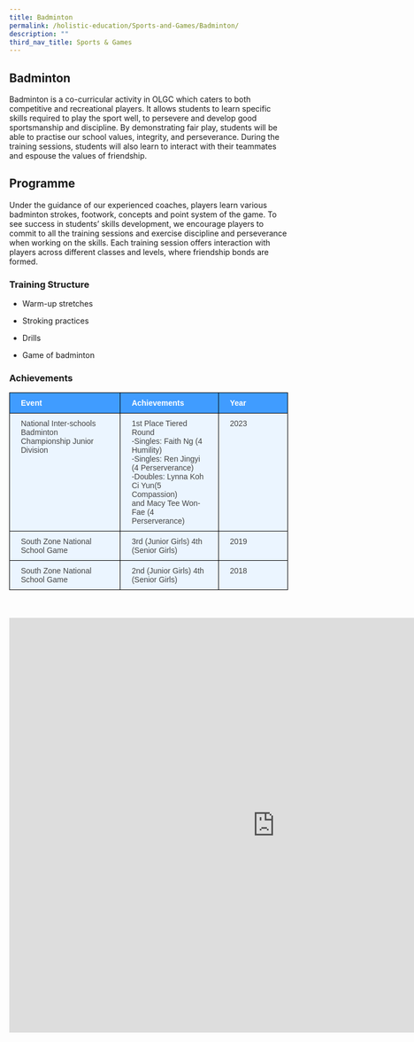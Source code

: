 ```yaml
---
title: Badminton
permalink: /holistic-education/Sports-and-Games/Badminton/
description: ""
third_nav_title: Sports & Games
---
```

## Badminton 

Badminton is a co-curricular activity in OLGC which caters to both competitive and recreational players. It allows students to learn specific skills required to play the sport well, to persevere and develop good sportsmanship and discipline. By demonstrating fair play, students will be able to practise our school values, integrity, and perseverance. During the training sessions, students will also learn to interact with their teammates and espouse the values of friendship.



Programme
---------

Under the guidance of our experienced coaches, players learn various badminton strokes, footwork, concepts and point system of the game. To see success in students’ skills development, we encourage players to commit to all the training sessions and exercise discipline and perseverance when working on the skills. Each training session offers interaction with players across different classes and levels, where friendship bonds are formed.

### Training Structure


*   Warm-up stretches  
    
*   Stroking practices  
    
*   Drills  
    
*   Game of badminton  
    

### Achievements

<style type="text/css">
.tg  {border-collapse:collapse;border-color:#9ABAD9;border-spacing:0;}
.tg td{background-color:#EBF5FF;border-color:#9ABAD9;border-style:solid;border-width:1px;color:#444;
  font-family:Arial, sans-serif;font-size:14px;overflow:hidden;padding:10px 20px;word-break:normal;}
.tg th{background-color:#409cff;border-color:#9ABAD9;border-style:solid;border-width:1px;color:#fff;
  font-family:Arial, sans-serif;font-size:14px;font-weight:normal;overflow:hidden;padding:10px 20px;word-break:normal;}
.tg .tg-mcqj{border-color:#000000;font-weight:bold;text-align:left;vertical-align:top}
.tg .tg-73oq{border-color:#000000;text-align:left;vertical-align:top}
</style>
<table class="tg">
<thead>
  <tr>
    <th class="tg-mcqj">Event</th>
    <th class="tg-mcqj">Achievements</th>
    <th class="tg-mcqj">Year&nbsp;&nbsp;&nbsp;&nbsp;&nbsp;&nbsp;&nbsp;&nbsp;&nbsp;&nbsp;&nbsp;&nbsp;&nbsp;&nbsp;</th>
  </tr>
</thead>
<tbody>
  <tr>
    <td class="tg-73oq">National Inter-schools Badminton Championship Junior Division</td>
    <td class="tg-73oq">1st Place Tiered Round<br>-Singles: Faith Ng (4 Humility)<br>-Singles: Ren Jingyi (4 Perserverance)<br>-Doubles: Lynna Koh Ci Yun(5 Compassion)  <br>and Macy Tee Won-Fae (4 Perserverance)</td>
    <td class="tg-73oq">2023</td>
  </tr>
  <tr>
    <td class="tg-73oq"> South Zone National School Game</td>
    <td class="tg-73oq">3rd (Junior Girls) 4th (Senior Girls)</td>
    <td class="tg-73oq">2019</td>
  </tr>
  <tr>
    <td class="tg-73oq">South Zone National School Game</td>
    <td class="tg-73oq">2nd (Junior Girls) 4th (Senior Girls)</td>
    <td class="tg-73oq">2018</td>
  </tr>
</tbody>
</table>
 <br>
<br>

<iframe src="https://docs.google.com/presentation/d/e/2PACX-1vSRP4n_YankT3vmjVl7X6et7dBbb-fvp4vM-dn8vsdN2fi9dJONAwYQDzJ2pxEWmV7P2wsE1f3g6RWj/embed?start=true&amp;loop=true&amp;delayms=3000" frameborder="0" width="960" height="749" allowfullscreen="true"></iframe>